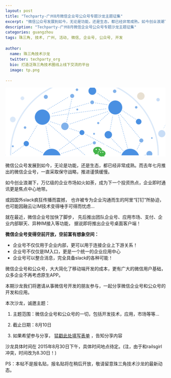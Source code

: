 ```yaml
---
layout: post
title: "Techparty-广州8月微信企业号公众号专题沙龙主题征集"
excerpt: "微信公众号发展到如今，无论是功能，还是生态，都已经非常成熟。如今创业浪潮下，万亿级的企业市场如火如荼，成为下一个投资热点，企业即时通讯更是焦点中心地带。就在最近，微信企业号加快了脚步，先后推出团队企业号、应用市场、支付、企业内部聊天、异种IM接入等功能，据说即将推出企业号桌面客户端。本期沙龙我们将邀请从事微信号开发的朋友参与，一起分享微信企业号和公众号的开发和应用。"
description: "Techparty-广州8月微信企业号公众号专题沙龙主题征集"
categories: guangzhou
tags: 珠三角, 技术, 广州, 活动, 微信, 企业号, 公众号, 开发

author:
  name: 珠三角技术沙龙
  twitter: techparty_org
  bio: 打造泛珠三角技术圈线上线下交流的平台
  image: tp.png

---
```


![techparty wechat](/images/img/2015-gz-wechat.png) 

微信公众号发展到如今，无论是功能，还是生态，都已经非常成熟。而去年七月推出的微信企业号，一直采取保守战略，推进谨慎缓慢。

如今创业浪潮下，万亿级的企业市场如火如荼，成为下一个投资热点，企业即时通讯更是焦点中心地带。

或因国外slack疯狂传播而震撼，
也许被专为企业沟通而生的阿里“钉钉”所胁迫，
也可能因融云让IM技术变得唾手可得而忧虑...

就在最近，微信企业号加快了脚步，
先后推出团队企业号、应用市场、支付、企业内部聊天、异种IM接入等功能，
据说即将推出企业号桌面客户端！

**微信企业号变得空前开放，空前富有想象空间：**

- 企业号不仅仅用于企业内部，更可以用于连接企业上下游关系！
- 企业号不仅仅是IM入口，更是一个统一的企业应用中心
- 企业号可以整合消息，完全具备slack的各种可能！

微信企业号和公众号，大大简化了移动端开发的成本，更有广大的微信用户基础，众多企业不再考虑原生APP。

本期沙龙我们将邀请从事微信号开发的朋友参与，一起分享微信企业号和公众号的开发和应用。

本次沙龙，诚邀主题：

1. 主题范围：微信企业号和公众号的一切，包括开发技术，应用，市场等等...

2. 截止日期：8月10日

3. 如果希望参与分享， [猛戳此处填写表单](http://cloud.easydo.cn/++intid++122571847/@zopen.form_publisher:publish) ，告知分享内容

沙龙具体时间在 2015年8月30日下午，具体时间地点待定。(注，由于和railsgirl冲突，时间改为8.30日！)

PS：本帖不是报名贴，报名贴将在稍后开放，敬请留意珠三角技术沙龙的最新动态。
